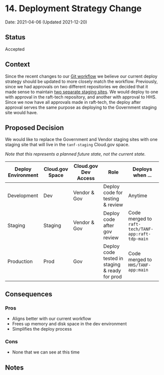 # 14. Deployment Strategy Change

Date: 2021-04-06 (Updated 2021-12-20)

## Status

Accepted

## Context

Since the recent changes to our [Git workflow](https://github.com/HHS/TANF-app/blob/main/docs/Architecture%20Decision%20Record/009-git-workflow.md) we believe our current deploy strategy should be updated to more closely match the workflow. Previously, since we had approvals on two different repositories we decided that it made sense to maintain [two separate staging sites](https://github.com/HHS/TANF-app/blob/main/docs/Architecture%20Decision%20Record/008-deployment-flow.md). We would deploy to one with approval in the raft-tech repository, and another with approval to HHS. Since we now have all approvals made in raft-tech, the deploy after approval serves the same purpose as deploying to the Government staging site would have.

## Proposed Decision

We would like to replace the Government and Vendor staging sites with one staging site that will live in the `tanf-staging` Cloud.gov space.

_Note that this represents a planned future state, not the current state._

Deploy Environment | Cloud.gov Space | Cloud.gov Dev Access | Role                                              | Deploys when ...  |
-------------------|-----------------|----------------------|---------------------------------------------------|-------------------|
Development        | Dev             | Vendor & Gov         | Deploy code for testing & review  | Anytime           |
Staging        | Staging             | Vendor & Gov         | Deploy code after gov review            | Code merged to `raft-tech/TANF-app:raft-tdp-main` | `HHS/TANF-app:staging`
Production         | Prod            | Gov                  | Deploy code tested in staging & ready for prod    | Code merged to `HHS/TANF-app:main`

## Consequences

### Pros
- Aligns better with our current workflow
- Frees up memory and disk space in the dev environment
- Simplifies the deploy process

### Cons
- None that we can see at this time

## Notes
